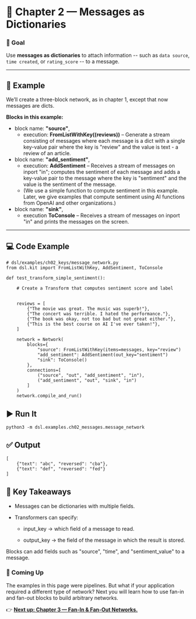 # 🧩 Chapter 2 — Messages as Dictionaries

### 🎯 Goal
Use **messages as dictionaries** to attach information -- such as `data source`, `time created`, or `rating_score` -- to a message.

---

## 📍 Example

We’ll create a three-block network, as in chapter 1, except that now messages are dicts.

**Blocks in this example:**
- block name: **"source"**, 
  - execution: **FromListWithKey((reviews))** – Generate a stream consisting of messages where each message is a dict with a single key-value pair where the key is "review" and the value is text - a review of an article.
- block name: **"add_sentiment"**, 
  - execution: **AddSentiment** – Receives a stream of messages on inport "in"; computes the sentiment of each message and adds a key-value pair to the message where the key is "sentiment" and the value is the sentiment of the message. 
  - (We use a simple function to compute sentiment in this example. Later, we give examples that compute sentiment using AI functions from OpenAI and other organizations.)
- block name: **"sink"**, 
  - execution **ToConsole** – Receives a stream of messages on inport "in" and prints the messages on the screen.

---


## 💻 Code Example



```
# dsl/examples/ch02_keys/message_network.py
from dsl.kit import FromListWithKey, AddSentiment, ToConsole

def test_transform_simple_sentiment():

    # Create a Transform that computes sentiment score and label


    reviews = [
        {"The movie was great. The music was superb!"},
        {"The concert was terrible. I hated the performance."},
        {"The book was okay, not too bad but not great either."},
        {"This is the best course on AI I've ever taken!"},
    ]

    network = Network(
        blocks={
            "source": FromListWithKey(items=messages, key="review")
            "add_sentiment": AddSentiment(out_key="sentiment")
            "sink": ToConsole()
        },
        connections=[
            ("source", "out", "add_sentiment", "in"),
            ("add_sentiment", "out", "sink", "in")
        ]
    )
    network.compile_and_run()

```

## ▶️ Run It
```
python3 -m dsl.examples.ch02_messages.message_network
```

## ✅ Output
```
[
    {"text": "abc", "reversed": "cba"},
    {"text": "def", "reversed": "fed"}
]
```

## 🧠 Key Takeaways

- Messages can be dictionaries with multiple fields.

- Transformers can specify:
    - input_key → which field of a message to read.

    - output_key → the field of the message in which the result is stored.

Blocks can add fields such as "source", "time", and "sentiment_value" to a message.

### 🚀 Coming Up

The examples in this page were pipelines. But what if your application required a different type of network? Next you will learn how to use fan-in and fan-out blocks to build arbitrary networks.

👉 [**Next up: Chapter 3 — Fan-In & Fan-Out Networks.**](../ch03_fanin_fanout/README.md)